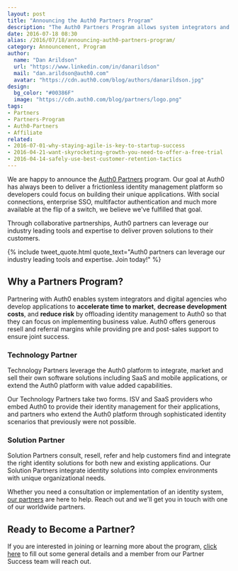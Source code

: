 ```yaml
---
layout: post
title: "Announcing the Auth0 Partners Program"
description: "The Auth0 Partners Program allows system integrators and digital agencies to offload identity management to Auth0 so they can focus on building business value. Learn how and join today!"
date: 2016-07-18 08:30
alias: /2016/07/18/announcing-auth0-partners-program/
category: Announcement, Program
author:
  name: "Dan Arildson"
  url: "https://www.linkedin.com/in/danarildson"
  mail: "dan.arildson@auth0.com"
  avatar: "https://cdn.auth0.com/blog/authors/danarildson.jpg"
design:
  bg_color: "#00386F"
  image: "https://cdn.auth0.com/blog/partners/logo.png"
tags:
- Partners
- Partners-Program
- Auth0-Partners
- Affiliate
related:
- 2016-07-01-why-staying-agile-is-key-to-startup-success
- 2016-04-21-want-skyrocketing-growth-you-need-to-offer-a-free-trial
- 2016-04-14-safely-use-best-customer-retention-tactics
---
```


We are happy to announce the [Auth0 Partners](https://auth0.com/partners) program. Our goal at Auth0 has always been to deliver a frictionless identity management platform so developers could focus on building their unique applications. With social connections, enterprise SSO, multifactor authentication and much more available at the flip of a switch, we believe we've fulfilled that goal.

Through collaborative partnerships, Auth0 partners can leverage our industry leading tools and expertise to deliver proven solutions to their customers.

{% include tweet_quote.html quote_text="Auth0 partners can leverage our industry leading tools and expertise. Join today!" %}

## Why a Partners Program?

Partnering with Auth0 enables system integrators and digital agencies who develop applications to **accelerate time to market**, **decrease development costs**, and **reduce risk** by offloading identity management to Auth0 so that they can focus on implementing business value. Auth0 offers generous resell and referral margins while providing pre and post-sales support to ensure joint success.

### Technology Partner

Technology Partners leverage the Auth0 platform to integrate, market and sell their own software solutions including SaaS and mobile applications, or extend the Auth0 platform with value added capabilities.

Our Technology Partners take two forms. ISV and SaaS providers who embed Auth0 to provide their identity management for their applications, and partners who extend the Auth0 platform through sophisticated identity scenarios that previously were not possible.

### Solution Partner

Solution Partners consult, resell, refer and help customers find and integrate the right identity solutions for both new and existing applications. Our Solution Partners integrate identity solutions into complex environments with unique organizational needs.

Whether you need a consultation or implementation of an identity system, [our partners](https://auth0.com/partners#find-a-partner) are here to help. Reach out and we'll get you in touch with one of our worldwide partners.

## Ready to Become a Partner?

If you are interested in joining or learning more about the program, [click here](https://auth0.com/partners#become-a-partner) to fill out some general details and a member from our Partner Success team will reach out.
